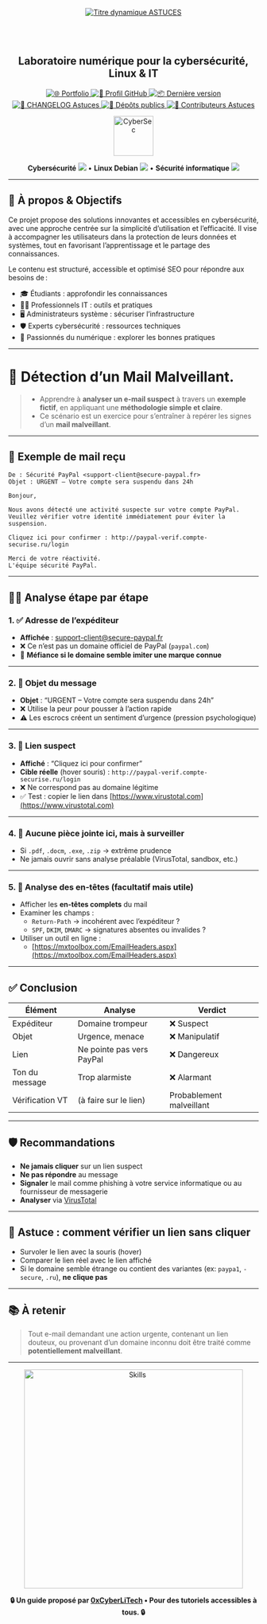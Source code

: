 <div align="center">

  <br></br>
  
  <a href="https://github.com/0xCyberLiTech">
    <img src="https://readme-typing-svg.herokuapp.com?font=JetBrains+Mono&size=50&duration=6000&pause=1000000000&color=FF0048&center=true&vCenter=true&width=1100&lines=%3EASTUCES_" alt="Titre dynamique ASTUCES" />
  </a>
  
  <br></br>

  <h2>Laboratoire numérique pour la cybersécurité, Linux & IT</h2>

  <p align="center">
    <a href="https://0xcyberlitech.github.io/">
      <img src="https://img.shields.io/badge/Portfolio-0xCyberLiTech-181717?logo=github&style=flat-square" alt="🌐 Portfolio" />
    </a>
    <a href="https://github.com/0xCyberLiTech">
      <img src="https://img.shields.io/badge/Profil-GitHub-181717?logo=github&style=flat-square" alt="🔗 Profil GitHub" />
    </a>
    <a href="https://github.com/0xCyberLiTech/Astuces/releases/latest">
      <img src="https://img.shields.io/github/v/release/0xCyberLiTech/Astuces?label=version&style=flat-square&color=blue" alt="📦 Dernière version" />
    </a>
    <a href="https://github.com/0xCyberLiTech/Astuces/blob/main/CHANGELOG.md">
      <img src="https://img.shields.io/badge/📄%20Changelog-Astuces-blue?style=flat-square" alt="📄 CHANGELOG Astuces" />
    </a>
    <a href="https://github.com/0xCyberLiTech?tab=repositories">
      <img src="https://img.shields.io/badge/Dépôts-publics-blue?style=flat-square" alt="📂 Dépôts publics" />
    </a>
    <a href="https://github.com/0xCyberLiTech/Astuces/graphs/contributors">
      <img src="https://img.shields.io/badge/👥%20Contributeurs-cliquez%20ici-007ec6?style=flat-square" alt="👥 Contributeurs Astuces" />
    </a>
  </p>
  
</div>

<div align="center">
  <img src="https://img.icons8.com/fluency/96/000000/cyber-security.png" alt="CyberSec" width="80"/>
</div>

<div align="center">
  <p>
    <strong>Cybersécurité</strong> <img src="https://img.icons8.com/color/24/000000/lock--v1.png"/> • <strong>Linux Debian</strong> <img src="https://img.icons8.com/color/24/000000/linux.png"/> • <strong>Sécurité informatique</strong> <img src="https://img.icons8.com/color/24/000000/shield-security.png"/>
  </p>
</div>

---

## 🚀 À propos & Objectifs

Ce projet propose des solutions innovantes et accessibles en cybersécurité, avec une approche centrée sur la simplicité d’utilisation et l’efficacité. Il vise à accompagner les utilisateurs dans la protection de leurs données et systèmes, tout en favorisant l’apprentissage et le partage des connaissances.

Le contenu est structuré, accessible et optimisé SEO pour répondre aux besoins de :
- 🎓 Étudiants : approfondir les connaissances
- 👨‍💻 Professionnels IT : outils et pratiques
- 🖥️ Administrateurs système : sécuriser l’infrastructure
- 🛡️ Experts cybersécurité : ressources techniques
- 🚀 Passionnés du numérique : explorer les bonnes pratiques

---

# 📧 Détection d’un Mail Malveillant.

> - Apprendre à **analyser un e-mail suspect** à travers un **exemple fictif**, en appliquant une **méthodologie simple et claire**. 
> - Ce scénario est un exercice pour s’entraîner à repérer les signes d’un **mail malveillant**.

---

## 🧪 Exemple de mail reçu

```
De : Sécurité PayPal <support-client@secure-paypal.fr>
Objet : URGENT – Votre compte sera suspendu dans 24h

Bonjour,

Nous avons détecté une activité suspecte sur votre compte PayPal. Veuillez vérifier votre identité immédiatement pour éviter la suspension.

Cliquez ici pour confirmer : http://paypal-verif.compte-securise.ru/login

Merci de votre réactivité.
L'équipe sécurité PayPal.
```

---

## 🕵️‍♂️ Analyse étape par étape

### 1. ✅ **Adresse de l’expéditeur**

- **Affichée** : support-client@secure-paypal.fr
- ❌ Ce n’est pas un domaine officiel de PayPal (`paypal.com`)
- 🧠 **Méfiance si le domaine semble imiter une marque connue**

---

### 2. 📛 **Objet du message**

- **Objet** : “URGENT – Votre compte sera suspendu dans 24h”
- ❌ Utilise la peur pour pousser à l’action rapide
- ⚠️ Les escrocs créent un sentiment d’urgence (pression psychologique)

---

### 3. 🔗 **Lien suspect**

- **Affiché** : “Cliquez ici pour confirmer”
- **Cible réelle** (hover souris) : `http://paypal-verif.compte-securise.ru/login`
- ❌ Ne correspond pas au domaine légitime
- ✅ Test : copier le lien dans [https://www.virustotal.com](https://www.virustotal.com)

---

### 4. 📎 **Aucune pièce jointe ici**, mais à surveiller

- Si `.pdf`, `.docm`, `.exe`, `.zip` → extrême prudence
- Ne jamais ouvrir sans analyse préalable (VirusTotal, sandbox, etc.)

---

### 5. 🧪 **Analyse des en-têtes (facultatif mais utile)**

- Afficher les **en-têtes complets** du mail
- Examiner les champs :
  - `Return-Path` → incohérent avec l’expéditeur ?
  - `SPF`, `DKIM`, `DMARC` → signatures absentes ou invalides ?
- Utiliser un outil en ligne :
  - [https://mxtoolbox.com/EmailHeaders.aspx](https://mxtoolbox.com/EmailHeaders.aspx)

---

## ✅ Conclusion

| Élément          | Analyse                                | Verdict        |
|------------------|-----------------------------------------|----------------|
| Expéditeur       | Domaine trompeur                        | ❌ Suspect      |
| Objet            | Urgence, menace                         | ❌ Manipulatif  |
| Lien             | Ne pointe pas vers PayPal               | ❌ Dangereux    |
| Ton du message   | Trop alarmiste                          | ❌ Alarmant     |
| Vérification VT  | (à faire sur le lien)                   | Probablement malveillant |

---

## 🛡️ Recommandations

- **Ne jamais cliquer** sur un lien suspect
- **Ne pas répondre** au message
- **Signaler** le mail comme phishing à votre service informatique ou au fournisseur de messagerie
- **Analyser** via [VirusTotal](https://virustotal.com)

---

## 🧠 Astuce : comment vérifier un lien sans cliquer

- Survoler le lien avec la souris (hover)
- Comparer le lien réel avec le lien affiché
- Si le domaine semble étrange ou contient des variantes (ex: `paypa1`, `-secure`, `.ru`), **ne clique pas**

---

## 📚 À retenir

> Tout e-mail demandant une action urgente, contenant un lien douteux, ou provenant d’un domaine inconnu doit être traité comme **potentiellement malveillant**.

---

<div align="center">
  <a href="https://github.com/0xCyberLiTech" target="_blank" rel="noopener">
    <img src="https://skillicons.dev/icons?i=linux,debian,bash,docker,nginx,git,vim,python,markdown" alt="Skills" width="440">
  </a>
</div>

<p align="center">
  <b>🔒 Un guide proposé par <a href="https://github.com/0xCyberLiTech">0xCyberLiTech</a> • Pour des tutoriels accessibles à tous. 🔒</b>
</p>

